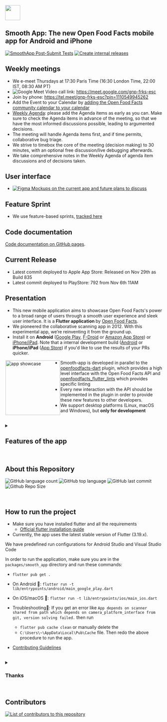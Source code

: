 <picture>
  <source media="(prefers-color-scheme: dark)" srcset="https://static.openfoodfacts.org/images/logos/off-logo-horizontal-dark.png?refresh_github_cache=1">
  <source media="(prefers-color-scheme: light)" srcset="https://static.openfoodfacts.org/images/logos/off-logo-horizontal-light.png?refresh_github_cache=1">
  <img height="48" src="https://static.openfoodfacts.org/images/logos/off-logo-horizontal-light.svg">
</picture>
<br>

## Smooth App: The new Open Food Facts mobile app for Android and iPhone

[![SmoothApp Post-Submit Tests](https://github.com/openfoodfacts/smooth-app/actions/workflows/postsubmit.yml/badge.svg)](https://github.com/openfoodfacts/smooth-app/actions/workflows/postsubmit.yml)
[![Create internal releases](https://github.com/openfoodfacts/smooth-app/actions/workflows/internal-release.yml/badge.svg)](https://github.com/openfoodfacts/smooth-app/actions/workflows/internal-release.yml)

## Weekly meetings

- We e-meet Thursdays at 17:30 Paris Time (16:30 London Time, 22:00 IST, 08:30 AM PT)
- ![Google Meet](https://img.shields.io/badge/Google%20Meet-00897B?logo=google-meet&logoColor=white) Video call link: <https://meet.google.com/gnp-frks-esc>
- Join by phone: <https://tel.meet/gnp-frks-esc?pin=1110549945262>
- Add the Event to your Calendar by [adding the Open Food Facts community calendar to your calendar](https://wiki.openfoodfacts.org/Events)
- [Weekly Agenda](https://docs.google.com/document/d/1MGQqMV7M4JTjFcRsiRvMZ8bnmd9vJWdSyRR3wJHUBMk/edit): please add the Agenda items as early as you can. Make sure to check the Agenda items in advance of the meeting, so that we have the most informed discussions possible, leading to argumented decisions.
- The meeting will handle Agenda items first, and if time permits, collaborative bug triage.
- We strive to timebox the core of the meeting (decision making) to 30 minutes, with an optional free discussion/live debugging afterwards.
- We take comprehensive notes in the Weekly Agenda of agenda item discussions and of decisions taken.

## User interface

- [![Figma](https://img.shields.io/badge/figma-%23F24E1E.svg?logo=figma&logoColor=white) Mockups on the current app and future plans to discuss](https://www.figma.com/file/nFMjewFAOa8c4ahtob7CAB/Mobile-App-Design-(Quentin)?node-id=0%3A1&t=SrBuT7gBdhapUerx-0)

## Feature Sprint

- We use feature-based sprints, [tracked here](https://github.com/orgs/openfoodfacts/projects/83)

## Code documentation

[Code documentation on GitHub pages](https://openfoodfacts.github.io/smooth-app/).

## Current Release

- Latest commit deployed to Apple App Store: Released on Nov 29th as Build 835
- Latest commit deployed to PlayStore: 792 from Nov 6th 11AM

## Presentation

- This new mobile application aims to showcase Open Food Facts's power to a broad range of users through a smooth user experience and sleek user interface. It is a <b> Flutter application </b> by [Open Food Facts](https://github.com/openfoodfacts).
- We pioneered the collaborative scanning app in 2012. With this experimental app, we’re reinventing it from the ground up.
- Install it on **Android** ([Google Play](https://play.google.com/store/apps/details?id=org.openfoodfacts.scanner), [F-Droid](https://f-droid.org/fr/packages/openfoodfacts.github.scrachx.openfood/) or [Amazon App Store](https://www.amazon.com/Open-Food-Facts-food-Nutriscore/dp/B00U49IVIU)) or [iPhone/iPad](https://apps.apple.com/app/open-food-facts/id588797948). Note that a internal development build ([Android](https://play.google.com/apps/internaltest/4699092342921529278) or **iPhone/iPad** ([App Store](https://testflight.apple.com/join/c2tiBHgd)) if you'd like to use the results of your PRs quicker.

<img alt="app showcase" height='175' src="https://user-images.githubusercontent.com/1689815/168430524-3adc923a-1ce3-4233-9af5-02e9d49a76ca.png" align="left" hspace="1" vspace="1">

- Smooth-app is developed in parallel to the [openfoodfacts-dart](https://github.com/openfoodfacts/openfoodfacts-dart) plugin, which provides a high level interface with the Open Food Facts API and [openfoodfacts_flutter_lints](https://github.com/openfoodfacts/openfoodfacts_flutter_lints) which provides specific linting
- Every new interaction with the API should be implemented in the plugin in order to provide these new features to other developers.
- We support desktop platforms (Linux, macOS and Windows), but **only for development**

<br>

<details><summary><h2>Features of the app</h2></summary>

## Features

- a scan that truly matches who you are (Green: the product matches your criteria, Red: there is a problem, Gray: Help us answer you by photographing the products)
- a product page that's knowledgeable, building on the vast amount of food facts we collect collaboratively, and other sources of knowledge, to help you make better food decisions

## You can

- scan and compare in 15 seconds the 3 brands of tomato sauces left on the shelf, on your terms.
- get a tailored comparison of any food category
- set your preferences without ruining your privacy

## Criteria you can pick

- Environment: Eco-Score
- Health: Additives & Ultra processed foods, Salt, Allergens, Nutri-Score

</details>

<br>
 
## About this Repository

![GitHub language count](https://img.shields.io/github/languages/count/openfoodfacts/smooth-app)
![GitHub top language](https://img.shields.io/github/languages/top/openfoodfacts/smooth-app)
![GitHub last commit](https://img.shields.io/github/last-commit/openfoodfacts/smooth-app)
![Github Repo Size](https://img.shields.io/github/repo-size/openfoodfacts/smooth-app)

<br>

## How to run the project

- Make sure you have installed flutter and all the requirements
  - [Official flutter installation guide](https://docs.flutter.dev/get-started/install)
- Currently, the app uses the latest stable version of Flutter (3.19.x).


We have predefined run configurations for Android Studio and Visual Studio Code

In order to run the application, make sure you are in the `packages/smooth_app` directory and run these commands:

- `flutter pub get .`

- On Android 🤖: `flutter run -t lib/entrypoints/android/main_google_play.dart`

- On iOS/macOS 🍎: `flutter run -t lib/entrypoints/ios/main_ios.dart`

- Troubleshooting🚀: If you get an error like `App depends on scanner shared from path which depends on camera_platform_interface from git, version solving failed.`  then run
  - `flutter pub cache clean` or manually delete  the  
  - `C:\Users\~\AppData\Local\Pub\Cache`  file.
 Then redo the above procedure to run the app.

- [Contributing Guidelines](https://github.com/openfoodfacts/smooth-app/blob/develop/CONTRIBUTING.md)

<br>

<details><summary><h3>Thanks</h3></summary>
The app was initially created by Primael. The new Open Food Facts app (smooth_app) was then made possible thanks to an initial grant by the Mozilla Foundation in February 2020, after Pierre pitched them the idea at FOSDEM. A HUGE THANKS 🧡
In addition to the core role of the community, we also had the support from several Google.org fellows and a ShareIt fellow that helped us eventually release the app in June 2022.
</details>
<br>

## Contributors

<a href="https://github.com/openfoodfacts/smooth-app/graphs/contributors">
  <img alt="List of contributors to this repository" src="https://contrib.rocks/image?repo=openfoodfacts/smooth-app" />
</a>

